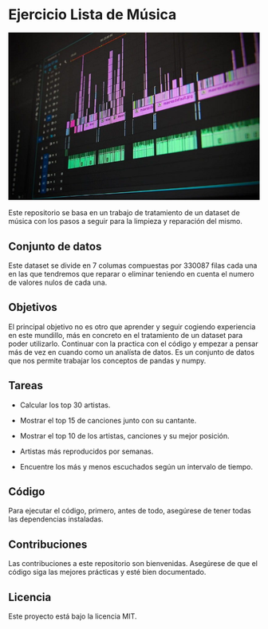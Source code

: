 # Ejercicio Lista de Música

![Imagen local](musica.jpg)

Este repositorio se basa en un trabajo de tratamiento de un dataset de música con los pasos a seguir para la limpieza y reparación del mismo.

## Conjunto de datos

Este dataset se divide en 7 columas compuestas por 330087 filas cada una en las que tendremos que reparar o eliminar teniendo en cuenta el numero de valores nulos de cada una.

## Objetivos

El principal objetivo no es otro que aprender y seguir cogiendo experiencia en este mundillo, más en concreto en el tratamiento de un dataset para poder utilizarlo. Continuar con la practica con el código y empezar a pensar más de vez en cuando como un analísta de datos. Es un conjunto de datos que nos permite trabajar los conceptos de pandas y numpy.

## Tareas

- Calcular los top 30 artistas.

- Mostrar el top 15 de canciones junto con su cantante.

- Mostrar el top 10 de los artistas, canciones y su mejor posición.

- Artistas más reproducidos por semanas.

- Encuentre los más y menos escuchados según un intervalo de tiempo.

## Código

Para ejecutar el código, primero, antes de todo, asegúrese de tener todas las dependencias instaladas.

## Contribuciones

Las contribuciones a este repositorio son bienvenidas. Asegúrese de que el código siga las mejores prácticas y esté bien documentado.

## Licencia

Este proyecto está bajo la licencia MIT.

